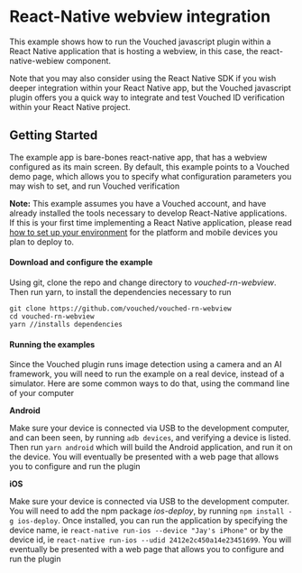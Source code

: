# React-Native webview integration

This example shows how to run the Vouched javascript plugin within a React Native application that is hosting a webview, in this case, the react-native-webiew component.

Note that you may also consider using the React Native SDK if you wish deeper integration within your React Native app, but the Vouched javascript plugin offers you a quick way to integrate and test Vouched ID verification within your React Native project.

## Getting Started

The example app is bare-bones react-native app, that has a webview configured as its main screen. By default, this example points to a Vouched demo page, which allows you to specify what configuration parameters you may wish to set, and run Vouched verification

**Note:** This example assumes you have a Vouched account, and have already installed the tools necessary to develop React-Native applications. If this is your first time implementing a React Native application, please read [how to set up your environment](https://reactnative.dev/docs/environment-setup) for the platform and mobile devices you plan to deploy to.

#### Download and configure the example

Using git, clone the repo and change directory to _vouched-rn-webview_. Then run yarn, to install the dependencies necessary to run

```shell
git clone https://github.com/vouched/vouched-rn-webview
cd vouched-rn-webview
yarn //installs dependencies
```

#### Running the examples

Since the Vouched plugin runs image detection using a camera and an AI framework, you will need to run the example on a real device, instead of a simulator. Here are some common ways to do that, using the command line of your computer

**Android**

Make sure your device is connected via USB to the development computer, and can been seen, by running `adb devices`, and verifying a device is listed. Then run `yarn android` which will build the Android application, and run it on the device. You will eventually be presented with a web page that allows you to configure and run the plugin

**iOS**

Make sure your device is connected via USB to the development computer. You will need to add the npm package *ios-deploy*, by running `npm install -g ios-deploy`.  Once installed, you can run the application by specifying the device name, ie `react-native run-ios --device "Jay's iPhone"` or by the device id, ie `react-native run-ios --udid 2412e2c450a14e23451699`. You will eventually be presented with a web page that allows you to configure and run the plugin



